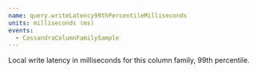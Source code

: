 ```yaml
---
name: query.writeLatency99thPercentileMilliseconds
units: milliseconds (ms)
events:
  - CassandraColumnFamilySample
---
```


Local write latency in milliseconds for this column family, 99th percentile.